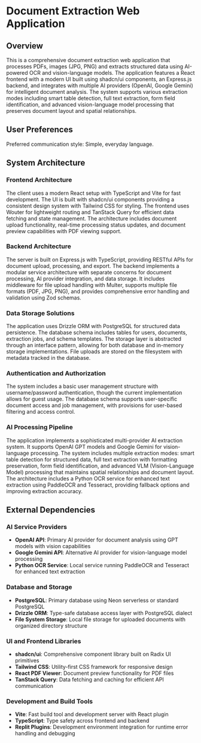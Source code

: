 # Document Extraction Web Application

## Overview

This is a comprehensive document extraction web application that processes PDFs, images (JPG, PNG) and extracts structured data using AI-powered OCR and vision-language models. The application features a React frontend with a modern UI built using shadcn/ui components, an Express.js backend, and integrates with multiple AI providers (OpenAI, Google Gemini) for intelligent document analysis. The system supports various extraction modes including smart table detection, full text extraction, form field identification, and advanced vision-language model processing that preserves document layout and spatial relationships.

## User Preferences

Preferred communication style: Simple, everyday language.

## System Architecture

### Frontend Architecture
The client uses a modern React setup with TypeScript and Vite for fast development. The UI is built with shadcn/ui components providing a consistent design system with Tailwind CSS for styling. The frontend uses Wouter for lightweight routing and TanStack Query for efficient data fetching and state management. The architecture includes document upload functionality, real-time processing status updates, and document preview capabilities with PDF viewing support.

### Backend Architecture
The server is built on Express.js with TypeScript, providing RESTful APIs for document upload, processing, and export. The backend implements a modular service architecture with separate concerns for document processing, AI provider integration, and data storage. It includes middleware for file upload handling with Multer, supports multiple file formats (PDF, JPG, PNG), and provides comprehensive error handling and validation using Zod schemas.

### Data Storage Solutions
The application uses Drizzle ORM with PostgreSQL for structured data persistence. The database schema includes tables for users, documents, extraction jobs, and schema templates. The storage layer is abstracted through an interface pattern, allowing for both database and in-memory storage implementations. File uploads are stored on the filesystem with metadata tracked in the database.

### Authentication and Authorization
The system includes a basic user management structure with username/password authentication, though the current implementation allows for guest usage. The database schema supports user-specific document access and job management, with provisions for user-based filtering and access control.

### AI Processing Pipeline
The application implements a sophisticated multi-provider AI extraction system. It supports OpenAI GPT models and Google Gemini for vision-language processing. The system includes multiple extraction modes: smart table detection for structured data, full text extraction with formatting preservation, form field identification, and advanced VLM (Vision-Language Model) processing that maintains spatial relationships and document layout. The architecture includes a Python OCR service for enhanced text extraction using PaddleOCR and Tesseract, providing fallback options and improving extraction accuracy.

## External Dependencies

### AI Service Providers
- **OpenAI API**: Primary AI provider for document analysis using GPT models with vision capabilities
- **Google Gemini API**: Alternative AI provider for vision-language model processing
- **Python OCR Service**: Local service running PaddleOCR and Tesseract for enhanced text extraction

### Database and Storage
- **PostgreSQL**: Primary database using Neon serverless or standard PostgreSQL
- **Drizzle ORM**: Type-safe database access layer with PostgreSQL dialect
- **File System Storage**: Local file storage for uploaded documents with organized directory structure

### UI and Frontend Libraries
- **shadcn/ui**: Comprehensive component library built on Radix UI primitives
- **Tailwind CSS**: Utility-first CSS framework for responsive design
- **React PDF Viewer**: Document preview functionality for PDF files
- **TanStack Query**: Data fetching and caching for efficient API communication

### Development and Build Tools
- **Vite**: Fast build tool and development server with React plugin
- **TypeScript**: Type safety across frontend and backend
- **Replit Plugins**: Development environment integration for runtime error handling and debugging